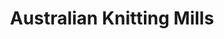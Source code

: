 ---
title: "Australian Knitting Mills"
url: /collingwood/australian-knitting-mills/
shop: clothes
---